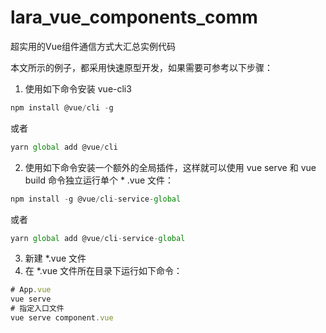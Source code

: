 # lara_vue_components_comm
超实用的Vue组件通信方式大汇总实例代码

本文所示的例子，都采用快速原型开发，如果需要可参考以下步骤：
 1. 使用如下命令安装 vue-cli3
```javascript
npm install @vue/cli -g
```
或者
```javascript
yarn global add @vue/cli
```
 2. 使用如下命令安装一个额外的全局插件，这样就可以使用 vue serve 和 vue build 命令独立运行单个 * .vue 文件：

```javascript
npm install -g @vue/cli-service-global
```
或者
```javascript
yarn global add @vue/cli-service-global 
```
3. 新建 *.vue 文件
4. 在 *.vue 文件所在目录下运行如下命令：
```javascript
# App.vue
vue serve
# 指定入口文件
vue serve component.vue
```
